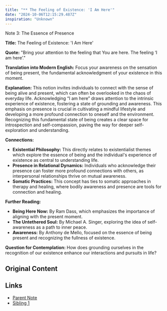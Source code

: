 ```yaml
---
title: "** The Feeling of Existence: 'I Am Here'"
date: "2024-10-06T12:15:29.487Z"
inspiration: "Unknown"
---
```


Note 3: The Essence of Presence

**Title:** The Feeling of Existence: 'I Am Here'

**Quote:** "Bring your attention to the feeling that You are here. The feeling ‘I am here’."

**Translation into Modern English:** Focus your awareness on the sensation of being present, the fundamental acknowledgment of your existence in this moment.

**Explanation:** This notion invites individuals to connect with the sense of being alive and present, which can often be overlooked in the chaos of everyday life. Acknowledging “I am here” draws attention to the intrinsic experience of existence, fostering a state of grounding and awareness. This emphasis on presence is crucial in cultivating a mindful lifestyle and developing a more profound connection to oneself and the environment. Recognizing this fundamental state of being creates a clear space for introspection and self-compassion, paving the way for deeper self-exploration and understanding.

**Connections:**
- **Existential Philosophy:** This directly relates to existentialist themes which explore the essence of being and the individual's experience of existence as central to understanding life.
- **Presence in Relational Dynamics:** Individuals who acknowledge their presence can foster more profound connections with others, as interpersonal relationships thrive on mutual awareness.
- **Somatic Practices:** This concept has ties to somatic approaches in therapy and healing, where bodily awareness and presence are tools for connection and healing.

**Further Reading:**
- **Being Here Now:** By Ram Dass, which emphasizes the importance of aligning with the present moment.
- **The Untethered Soul:** By Michael A. Singer, exploring the idea of self-awareness as a path to inner peace.
- **Awareness:** By Anthony de Mello, focused on the essence of being present and recognizing the fullness of existence.

**Question for Contemplation:** How does grounding ourselves in the recognition of our existence enhance our interactions and pursuits in life? 


## Original Content



## Links

- [Parent Note](/parent-note.md)
- [Sibling 1](/zettel1.md)
